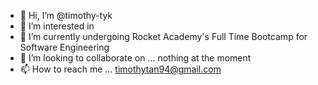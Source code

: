 - 👋 Hi, I’m @timothy-tyk
- 👀 I’m interested in 
- 🌱 I’m currently undergoing Rocket Academy's Full Time Bootcamp for Software Engineering
- 💞️ I’m looking to collaborate on ... nothing at the moment
- 📫 How to reach me ... timothytan94@gmail.com

<!---
placcidfenis/placcidfenis is a ✨ special ✨ repository because its `README.md` (this file) appears on your GitHub profile.
You can click the Preview link to take a look at your changes.
--->

